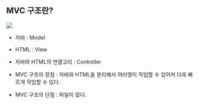## MVC 구조란?
![](https://t1.daumcdn.net/cfile/tistory/995D11335A1BB0C603)

- 자바 : Model
- HTML : View
- 자바와 HTML의 연결고리 : Controller

- MVC 구조의 장점 : 자바와 HTML을 분리해서 여러명이 작업할 수 있어져 더욱 빠르게 작업할 수 있다.
- MVC 구조의 단점 : 파일이 많다.
